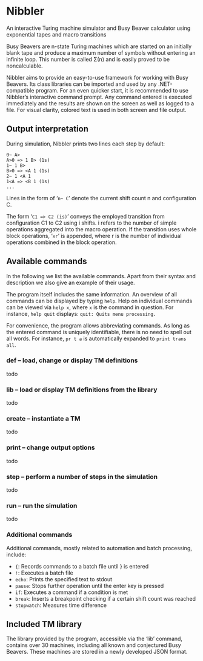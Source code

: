 # Nibbler
An interactive Turing machine simulator and Busy Beaver calculator using exponential tapes and macro transitions

Busy Beavers are n-state Turing machines which are started on an initially blank tape and produce a maximum number of symbols without entering an infinite loop. This number is called Σ(n) and is easily proved to be noncalculable.

Nibbler aims to provide an easy-to-use framework for working with Busy Beavers. Its class libraries can be imported and used by any .NET-compatible program. For an even quicker start, it is recommended to use Nibbler’s interactive command prompt. Any command entered is executed immediately and the results are shown on the screen as well as logged to a file. For visual clarity, colored text is used in both screen and file output.

## Output interpretation

During simulation, Nibbler prints two lines each step by default:

	0~ A>
	A>0 => 1 B> (1s)
	1~ 1 B>
	B>0 => <A 1 (1s)
	2~ 1 <A 1
	1<A => <B 1 (1s)
	...

Lines in the form of ‘`n~ C`’ denote the current shift count n and configuration C.

The form ‘`C1 => C2 (is)`’ conveys the employed transition from configuration C1 to C2 using i shifts. i refers to the number of simple operations aggregated into the macro operation. If the transition uses whole block operations, ‘`xr`’ is appended, where r is the number of individual operations combined in the block operation.

## Available commands

In the following we list the available commands. Apart from their syntax and description we also give an example of their usage.

The program itself includes the same information. An overview of all commands can be displayed by typing `help`. Help on individual commands can be viewed via `help x`, where `x` is the command in question. For instance, `help quit` displays: `quit: Quits menu processing.`

For convenience, the program allows abbreviating commands. As long as the entered command is uniquely identifiable, there is no need to spell out all words. For instance, `pr t a` is automatically expanded to `print trans all`.

### def – load, change or display TM definitions
todo

### lib – load or display TM definitions from the library
todo

### create – instantiate a TM
todo

### print – change output options
todo

### step – perform a number of steps in the simulation
todo

### run – run the simulation
todo

### Additional commands
Additional commands, mostly related to automation and batch processing, include:

* `{`: Records commands to a batch file until } is entered
* `!`: Executes a batch file
* `echo`: Prints the specified text to stdout
* `pause`: Stops further operation until the enter key is pressed
* `if`: Executes a command if a condition is met
* `break`: Inserts a breakpoint checking if a certain shift count was reached
* `stopwatch`: Measures time difference

## Included TM library
The library provided by the program, accessible via the ‘lib’ command, contains over 30 machines, including all known and conjectured Busy Beavers. These machines are stored in a newly developed JSON format.

